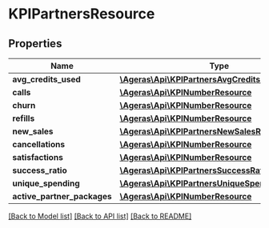# KPIPartnersResource

## Properties
Name | Type | Description | Notes
------------ | ------------- | ------------- | -------------
**avg_credits_used** | [**\Ageras\Api\KPIPartnersAvgCreditsUsedResource**](KPIPartnersAvgCreditsUsedResource.md) |  | [optional] 
**calls** | [**\Ageras\Api\KPINumberResource**](KPINumberResource.md) |  | [optional] 
**churn** | [**\Ageras\Api\KPINumberResource**](KPINumberResource.md) |  | [optional] 
**refills** | [**\Ageras\Api\KPINumberResource**](KPINumberResource.md) |  | [optional] 
**new_sales** | [**\Ageras\Api\KPIPartnersNewSalesResource**](KPIPartnersNewSalesResource.md) |  | [optional] 
**cancellations** | [**\Ageras\Api\KPINumberResource**](KPINumberResource.md) |  | [optional] 
**satisfactions** | [**\Ageras\Api\KPINumberResource**](KPINumberResource.md) |  | [optional] 
**success_ratio** | [**\Ageras\Api\KPIPartnersSuccessRatioResource**](KPIPartnersSuccessRatioResource.md) |  | [optional] 
**unique_spending** | [**\Ageras\Api\KPIPartnersUniqueSpendingResource**](KPIPartnersUniqueSpendingResource.md) |  | [optional] 
**active_partner_packages** | [**\Ageras\Api\KPINumberResource**](KPINumberResource.md) |  | [optional] 

[[Back to Model list]](../README.md#documentation-for-models) [[Back to API list]](../README.md#documentation-for-api-endpoints) [[Back to README]](../README.md)


